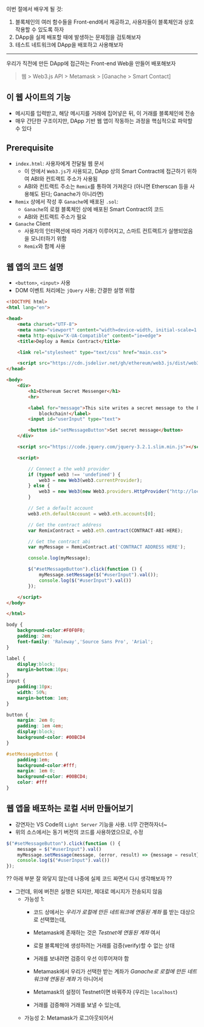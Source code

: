 이번 절에서 배우게 될 것:
1. 블록체인의 여러 함수들을 Front-end에서 제공하고, 사용자들이 블록체인과 상호작용할 수 있도록 하자
2. DApp을 실제 배포할 때에 발생하는 문제점을 검토해보자
3. 테스트 네트워크에 DApp을 배포하고 사용해보자

----

우리가 직전에 만든 DApp에 접근하는 Front-end Web을 만들어 배포해보자

> 웹 > Web3.js API > Metamask > [Ganache > Smart Contact]

## 이 웹 사이트의 기능

- 메시지를 입력받고, 해당 메시지를 거래에 집어넣은 뒤, 이 거래를 블록체인에 전송
- 매우 간단한 구조이지만, DApp 기반 웹 앱이 작동하는 과정을 핵심적으로 파악할 수 있다

## Prerequisite

- `index.html`: 사용자에게 전달될 웹 문서
  - 이 안에서 `Web3.js`가 사용되고, DApp 상의 Smart Contract에 접근하기 위하여 ABI와 컨트랙트 주소가 사용됨
  - ABI와 컨트랙트 주소는 `Remix`를 통하여 가져온다 (아니면 Etherscan 등을 사용해도 된다; Ganache가 아니라면)
- `Remix` 상에서 작성 후 `Ganache`에 배포된 `.sol`:
  - `Ganache`의 로컬 블록체인 상에 배포된 Smart Contract의 코드
  - ABI와 컨트랙트 주소가 필요
- `Ganache` Client
  - 사용자의 인터랙션에 따라 거래가 이루어지고, 스마트 컨트랙트가 실행되었음을 모니터하기 위함
  - `Remix`와 함께 사용

## 웹 앱의 코드 설명

- `<button>`, `<input>` 사용
- DOM 이벤트 처리에는 `jQuery` 사용; 간결한 설명 위함

```html
<!DOCTYPE html>
<html lang="en">

<head>
    <meta charset="UTF-8">
    <meta name="viewport" content="width=device-width, initial-scale=1.0">
    <meta http-equiv="X-UA-Compatible" content="ie=edge">
    <title>Deploy a Remix Contract</title>

    <link rel="stylesheet" type="text/css" href="main.css">

    <script src="https://cdn.jsdelivr.net/gh/ethereum/web3.js/dist/web3.min.js"></script>
</head>

<body>
    <div>
        <h1>Ethereum Secret Messenger</h1>
        <hr>

        <label for="message">This site writes a secret message to the Ethereum
            blockchain!</label>
        <input id="userInput" type="text">

        <button id="setMessageButton">Set secret message</button>
    </div>

    <script src="https://code.jquery.com/jquery-3.2.1.slim.min.js"></script>

    <script>

        // Connect a the web3 provider
        if (typeof web3 !== 'undefined') {
            web3 = new Web3(web3.currentProvider);
        } else {
            web3 = new Web3(new Web3.providers.HttpProvider("http://localhost:7545"));
        }

        // Set a default account
        web3.eth.defaultAccount = web3.eth.accounts[0];

        // Get the contract address
        var RemixContract = web3.eth.contract(CONTRACT-ABI-HERE);

        // Get the contract abi
        var myMessage = RemixContract.at('CONTRACT ADDRESS HERE');

        console.log(myMessage);

        $("#setMessageButton").click(function () {
            myMessage.setMessage($("#userInput").val());
            console.log($("#userInput").val())
        });

    </script>
</body>

</html>
```

```css
body {
    background-color:#F0F0F0;
    padding: 2em;
    font-family: 'Raleway','Source Sans Pro', 'Arial';
}

label {
    display:block;
    margin-bottom:10px;
}
input {
    padding:10px;
    width: 50%;
    margin-bottom: 1em;
}

button {
    margin: 2em 0;
    padding: 1em 4em;
    display:block;
    background-color: #00BCD4
}

#setMessageButton {
    padding:1em;
    background-color:#fff;
    margin: 1em 0;
    background-color: #00BCD4;
    color: #fff
}
```

## 웹 앱을 배포하는 로컬 서버 만들어보기

- 강연자는 VS Code의 `Light Server` 기능을 사용. 너무 간편하자너~
- 위의 소스에서는 동기 버전의 코드를 사용하였으므로, 수정

```js
$("#setMessageButton").click(function () {
    message = $("#userInput").val()
    myMessage.setMessage(message, (error, result) => {message = result}); // <= 여기!
    console.log($("#userInput").val())
});
```

?? 아래 부분 잘 와닿지 않는데 나중에 실제 코드 짜면서 다시 생각해보자 ??

- 그런데, 위에 버전은 실행은 되지만, 제대로 메시지가 전송되지 않음
  - 가능성 1:
    - 코드 상에서는 *우리가 로컬에 만든 네트워크에 연동된 계좌* 를 받는 대상으로 선택했는데,
    - Metamask에 존재하는 것은 *Testnet에 연동된 계좌* 여서
    - 로컬 블록체인에 생성하려는 거래를 검증(verify)할 수 없는 상태
    - 거래를 보내려면 검증이 우선 이루어져야 함

    - Metamask에서 우리가 선택한 받는 계좌가 *Ganache로 로컬에 만든 네트워크에 연동된 계좌* 가 아니어서
    - Metamask의 설정이 Testnet이면 바꿔주자 (우리는 `localhost`)
    - 거래를 검증해야 거래를 보낼 수 있는데,
  - 가능성 2: Metamask가 로그아웃되어서
